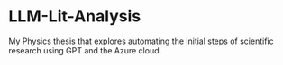 # LLM-Lit-Analysis
My Physics thesis that explores automating the initial steps of scientific research using GPT and the Azure cloud.
